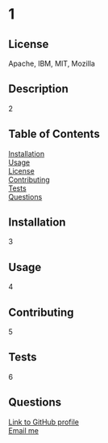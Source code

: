 
  # 1
  
  ## License
  Apache, IBM, MIT, Mozilla

  ## Description
  2

  ## Table of Contents
  [Installation](#installation)<br />
  [Usage](#usage)<br />
  [License](#license)<br />
  [Contributing](#contributing)<br />
  [Tests](#tests)<br />
  [Questions](#questions)

  ## Installation
  3

  ## Usage
  4

  ## Contributing
  5

  ## Tests
  6

  ## Questions
  [Link to GitHub profile](https://github.com/7)<br />
  [Email me](8)

  